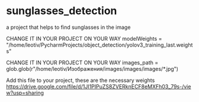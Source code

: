 # sunglasses_detection
a project that helps to find sunglasses in the image

CHANGE IT IN YOUR PROJECT ON YOUR WAY 
modelWeights = 
"/home/leotiv/PycharmProjects/object_detection/yolov3_training_last.weights"

CHANGE IT IN YOUR PROJECT ON YOUR WAY
images_path = 
glob.glob(r"/home/leotiv/Изображения/images/images/images/*.jpg")

Add this file to your project, these are the necessary weights
https://drive.google.com/file/d/1JI1PIPuZS8ZVERknECF8eMXFh03_79s-/view?usp=sharing
